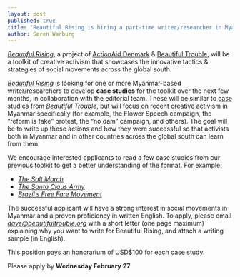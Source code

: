 ```yaml
---
layout: post
published: true
title: "Beautiful Rising is hiring a part-time writer/researcher in Myanmar"
author: Søren Warburg
---
```



[_Beautiful Rising_](http://beautifulrising.org/), a project of [ActionAid Denmark](http://www.ms.dk/en) & [Beautiful Trouble](http://beautifultrouble.org/), will be a toolkit of creative activism that showcases the innovative tactics & strategies of social movements across the global south.

[_Beautiful Rising_](http://beautifulrising.org/) is looking for one or more Myanmar-based writer/researchers to develop **case studies** for the toolkit over the next few months, in collaboration with the editorial team. These will be similar to [case studies from _Beautiful Trouble_](http://beautifultrouble.org/case/), but will focus on recent creative activism in Myanmar specifically (for example, the Flower Speech campaign, the “reform is fake” protest, the “no dam” campaign, and others). The goal will be to write up these actions and how they were successful so that activists both in Myanmar and in other countries across the global south can learn from them. 

We encourage interested applicants to read a few case studies from our previous toolkit to get a better understanding of the format. For example: 

* [_The Salt March_](http://beautifultrouble.org/case/the-salt-march/)
* [_The Santa Claus Army_](http://beautifultrouble.org/case/santa-claus-army/)
* [_Brazil’s Free Fare Movement_](http://beautifultrouble.org/case/brazils-free-fare-movement/)

The successful applicant will have a strong interest in social movements in Myanmar and a proven proficiency in written English. To apply, please email [_dave@beautifultrouble.org_](mailto:dave@beautifultrouble.org) with a short letter (one page maximum) explaining why you want to write for Beautiful Rising, and attach a writing sample (in English). 

This position pays an honorarium of USD$100 for each case study.

Please apply by **Wednesday February 27**.
